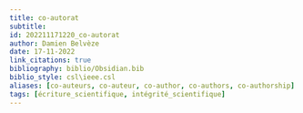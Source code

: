 ```yaml
---
title: co-autorat
subtitle:
id: 202211171220_co-autorat
author: Damien Belvèze
date: 17-11-2022
link_citations: true
bibliography: biblio/Obsidian.bib
biblio_style: csl\ieee.csl
aliases: [co-auteurs, co-auteur, co-author, co-authors, co-authorship]
tags: [écriture_scientifique, intégrité_scientifique]
---
```







